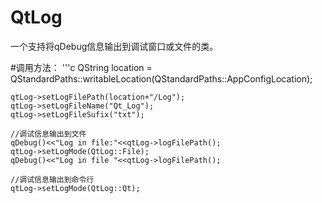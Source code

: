 # QtLog
一个支持将qDebug信息输出到调试窗口或文件的类。

#调用方法：
'''c
    QString location = QStandardPaths::writableLocation(QStandardPaths::AppConfigLocation);

    qtLog->setLogFilePath(location+"/Log");
    qtLog->setLogFileName("Qt_Log");
    qtLog->setLogFileSufix("txt");

    //调试信息输出到文件
    qDebug()<<"Log in file:"<<qtLog->logFilePath();
    qtLog->setLogMode(QtLog::File);
    qDebug()<<"Log in file "<<qtLog->logFilePath();

    //调试信息输出到命令行
    qtLog->setLogMode(QtLog::Qt);
